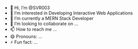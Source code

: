 - 👋 Hi, I’m @SVR003
- 👀 I’m interested in Developing Interactive Web Applications
- 🌱 I’m currently a MERN Stack Developer
- 💞️ I’m looking to collaborate on ...
- 📫 How to reach me ...
- 😄 Pronouns: ...
- ⚡ Fun fact: ...

<!---
SVR003/SVR003 is a ✨ special ✨ repository because its `README.md` (this file) appears on your GitHub profile.
You can click the Preview link to take a look at your changes.
--->
